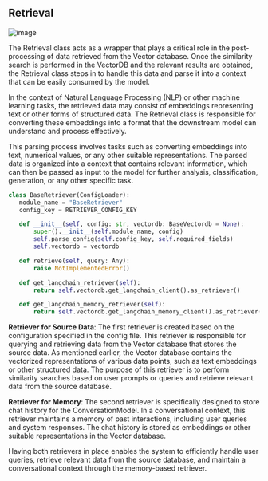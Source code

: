 ## Retrieval

![image](https://github.com/jaintarunAI/llmstack/assets/132284203/7406dfa0-5290-4c39-be8c-599d3627cab1)

The Retrieval class acts as a wrapper that plays a critical role in the post-processing of data retrieved from the Vector database. Once the similarity search is performed in the VectorDB and the relevant results are obtained, the Retrieval class steps in to handle this data and parse it into a context that can be easily consumed by the model.

In the context of Natural Language Processing (NLP) or other machine learning tasks, the retrieved data may consist of embeddings representing text or other forms of structured data. The Retrieval class is responsible for converting these embeddings into a format that the downstream model can understand and process effectively.

This parsing process involves tasks such as converting embeddings into text, numerical values, or any other suitable representations. The parsed data is organized into a context that contains relevant information, which can then be passed as input to the model for further analysis, classification, generation, or any other specific task.

```py
class BaseRetriever(ConfigLoader):
   module_name = "BaseRetriever"
   config_key = RETRIEVER_CONFIG_KEY

   def __init__(self, config: str, vectordb: BaseVectordb = None):
       super().__init__(self.module_name, config)
       self.parse_config(self.config_key, self.required_fields)
       self.vectordb = vectordb

   def retrieve(self, query: Any):
       raise NotImplementedError()

   def get_langchain_retriever(self):
       return self.vectordb.get_langchain_client().as_retriever()

   def get_langchain_memory_retriever(self):
       return self.vectordb.get_langchain_memory_client().as_retriever()
```

**Retriever for Source Data**: The first retriever is created based on the configuration specified in the config file. This retriever is responsible for querying and retrieving data from the Vector database that stores the source data. As mentioned earlier, the Vector database contains the vectorized representations of various data points, such as text embeddings or other structured data. The purpose of this retriever is to perform similarity searches based on user prompts or queries and retrieve relevant data from the source database.

**Retriever for Memory**: The second retriever is specifically designed to store chat history for the ConversationModel. In a conversational context, this retriever maintains a memory of past interactions, including user queries and system responses. The chat history is stored as embeddings or other suitable representations in the Vector database.

Having both retrievers in place enables the system to efficiently handle user queries, retrieve relevant data from the source database, and maintain a conversational context through the memory-based retriever.
